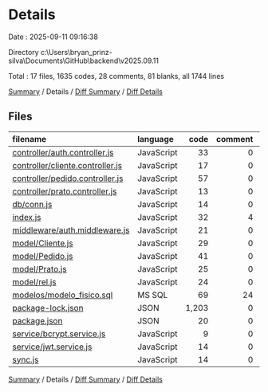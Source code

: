 # Details

Date : 2025-09-11 09:16:38

Directory c:\\Users\\bryan_prinz-silva\\Documents\\GitHub\\backend\\v2025.09.11

Total : 17 files,  1635 codes, 28 comments, 81 blanks, all 1744 lines

[Summary](results.md) / Details / [Diff Summary](diff.md) / [Diff Details](diff-details.md)

## Files
| filename | language | code | comment | blank | total |
| :--- | :--- | ---: | ---: | ---: | ---: |
| [controller/auth.controller.js](/controller/auth.controller.js) | JavaScript | 33 | 0 | 11 | 44 |
| [controller/cliente.controller.js](/controller/cliente.controller.js) | JavaScript | 17 | 0 | 2 | 19 |
| [controller/pedido.controller.js](/controller/pedido.controller.js) | JavaScript | 57 | 0 | 2 | 59 |
| [controller/prato.controller.js](/controller/prato.controller.js) | JavaScript | 13 | 0 | 2 | 15 |
| [db/conn.js](/db/conn.js) | JavaScript | 14 | 0 | 2 | 16 |
| [index.js](/index.js) | JavaScript | 32 | 4 | 12 | 48 |
| [middleware/auth.middleware.js](/middleware/auth.middleware.js) | JavaScript | 21 | 0 | 10 | 31 |
| [model/Cliente.js](/model/Cliente.js) | JavaScript | 29 | 0 | 3 | 32 |
| [model/Pedido.js](/model/Pedido.js) | JavaScript | 41 | 0 | 3 | 44 |
| [model/Prato.js](/model/Prato.js) | JavaScript | 25 | 0 | 3 | 28 |
| [model/rel.js](/model/rel.js) | JavaScript | 24 | 0 | 6 | 30 |
| [modelos/modelo\_fisico.sql](/modelos/modelo_fisico.sql) | MS SQL | 69 | 24 | 16 | 109 |
| [package-lock.json](/package-lock.json) | JSON | 1,203 | 0 | 1 | 1,204 |
| [package.json](/package.json) | JSON | 20 | 0 | 1 | 21 |
| [service/bcrypt.service.js](/service/bcrypt.service.js) | JavaScript | 9 | 0 | 2 | 11 |
| [service/jwt.service.js](/service/jwt.service.js) | JavaScript | 14 | 0 | 3 | 17 |
| [sync.js](/sync.js) | JavaScript | 14 | 0 | 2 | 16 |

[Summary](results.md) / Details / [Diff Summary](diff.md) / [Diff Details](diff-details.md)